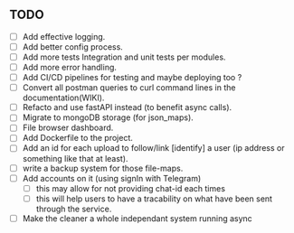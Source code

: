 ## TODO

- [ ] Add effective logging.
- [ ] Add better config process.
- [ ] Add more tests Integration and unit tests per modules.
- [ ] Add more error handling.
- [ ] Add CI/CD pipelines for testing and maybe deploying too ?
- [ ] Convert all postman queries to curl command lines in the documentation(WIKI).
- [ ] Refacto and use fastAPI instead (to benefit async calls).
- [ ] Migrate to mongoDB storage (for json_maps).
- [ ] File browser dashboard.
- [ ] Add Dockerfile to the project.
- [ ] Add an id for each upload to follow/link [identify] a user (ip address or something like that at least).
- [ ] write a backup system for those file-maps.
- [ ] Add accounts on it (using signIn with Telegram)
    - [ ] this may allow for not providing chat-id each times
    - [ ] this will help users to have a tracability on what have been sent through the service.
- [ ] Make the cleaner a whole independant system running async
